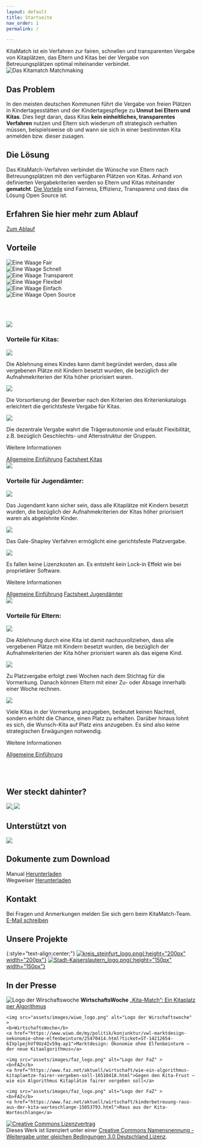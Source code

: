```yaml
---
layout: default
title: Startseite
nav_order: 1
permalink: /

---
```


<section class="km-opening km-text-lead">
KitaMatch ist ein Verfahren zur fairen, schnellen und transparenten Vergabe von Kitaplätzen, das Eltern und Kitas bei der Vergabe von Betreuungsplätzen optimal miteinander verbindet.
</section>

<img src="assets/images/KitaMatch_Matchmaking.svg" alt="Das Kitamatch Matchmaking">

## Das Problem

In den meisten deutschen Kommunen führt die Vergabe von freien Plätzen in Kindertagesstätten und der Kindertagespflege zu **Unmut bei Eltern und Kitas**. Dies liegt daran, dass Kitas **kein einheitliches, transparentes Verfahren** nutzen und Eltern sich wiederum oft strategisch verhalten müssen, beispielsweise ob und wann sie sich in einer bestimmten Kita anmelden bzw. dieser zusagen.

## Die Lösung

Das KitaMatch-Verfahren verbindet die Wünsche von Eltern nach Betreuungsplätzen mit den verfügbaren Plätzen von Kitas. Anhand von definierten Vergabekriterien werden so Eltern und Kitas miteinander **gematcht**. [Die Vorteile](http://localhost:4000/docs/Einfuehrung/#die-vorteile-der-algorithmusbasierten-kitaplatzvergabe) sind Fairness, Effizienz, Transparenz und dass die Lösung Open Source ist.

<h2 class="text-center fw-700 fs-5 mb-5">Erfahren Sie hier mehr zum Ablauf</h2>
<div class="d-flex flex-justify-around mb-10">
  <a href="/docs/Einfuehrung" class="btn btn-purple text-center">Zum Ablauf</a>
</div>

<section class="mb-7">
  <h2 class="text-center">Vorteile</h2>
  <div class="km-benefits__wrapper">
    <div class="km-benefits__item">
      <img src="/assets/images/icons/Kita_Icon_Fair.svg" alt="Eine Waage"/>
      <span>Fair</span>
    </div>
    <div class="km-benefits__item">
      <img src="/assets/images/icons/Kita_Icon_Schnell.svg" alt="Eine Waage"/>
      <span>Schnell</span>
    </div>
    <div class="km-benefits__item">
      <img src="/assets/images/icons/Kita_Icon_Analyse.svg" alt="Eine Waage"/>
      <span>Transparent</span>
    </div>
    <div class="km-benefits__item">
      <img src="/assets/images/icons/Kita_Icon_Flexibel.svg" alt="Eine Waage"/>
      <span>Flexibel</span>
    </div>
    <div class="km-benefits__item">
      <img src="/assets/images/icons/Kita_Icon_Einfach.svg" alt="Eine Waage"/>
      <span>Einfach</span>
    </div>
    <div class="km-benefits__item">
      <img src="/assets/images/icons/Kita_Icon_Open-Source.svg" alt="Eine Waage"/>
      <span>Open Source</span>
    </div>
  </div>
</section>

<br><br>

<section>

<!-- Vorteile für Kitas -->
  <div class="km-benefits__details-wrapper">
    <img src="/assets/images/icons/Kita_Icon_Kita.svg" als="Ein Kitagebäude" />
    <div class="km-benefits__details-card">
      <h3 class="fw-700 mt-0">Vorteile für Kitas:</h3>
      <div>
        <img src="/assets/images/icons/Kita_Icon_Analyse.svg"/>
        <p class="mt-0"> Die Ablehnung eines Kindes kann damit begründet werden, dass alle vergebenen Plätze mit Kindern besetzt wurden, die bezüglich der Aufnahmekriterien der Kita höher priorisiert waren.</p>
      </div>
      <div>
        <img src="/assets/images/icons/Kita_Icon_Fair.svg"/>
        <p class="mt-0"> Die Vorsortierung der Bewerber nach den Kriterien des Kriterienkatalogs erleichtert die gerichtsfeste Vergabe für Kitas.</p>
      </div>
      <div>
        <img src="/assets/images/icons/Kita_Icon_Flexibel.svg"/>
        <p class="mt-0"> Die dezentrale Vergabe wahrt die Trägerautonomie und erlaubt Flexibilität, z.B. bezüglich Geschlechts- und Altersstruktur der Gruppen.</p>
      </div>
      <p class="fw-700">Weitere Informationen</p>
      <a href="/docs/Einfuehrung" class="mb-1 km-link-hover">Allgemeine Einführung</a>
      <a href="#">Factsheet Kitas</a>
    </div>
  </div>
  
<!-- Vorteile für Jugendämter -->
  <div class="km-benefits__details-wrapper mt-10">
    <img src="/assets/images/icons/Kita_Icon_Kommune.svg" als="Ein öffentliches Gebäude" />
    <div class="km-benefits__details-card">
      <h3 class="fw-700 mt-5">Vorteile für Jugendämter:</h3>
      <div>
        <img src="/assets/images/icons/Kita_Icon_Analyse.svg"/>
        <p class="mt-0"> Das Jugendamt kann sicher sein, dass alle Kitaplätze mit Kindern besetzt wurden, die bezüglich der Aufnahmekriterien der Kitas höher priorisiert waren als abgelehnte Kinder.</p>
      </div>
      <div>
        <img src="/assets/images/icons/Kita_Icon_Fair.svg"/>
        <p class="mt-0">Das Gale-Shapley Verfahren ermöglicht eine gerichtsfeste Platzvergabe.
</p>
      </div>
      <div>
        <img src="/assets/images/icons/Kita_Icon_Open-Source.svg"/>
        <p class="mt-0">Es fallen keine Lizenzkosten an. Es entsteht kein Lock-in Effekt wie bei proprietärer Software.</p>
      </div>
      <p class="fw-700">Weitere Informationen</p>
      <a href="/docs/Einfuehrung" class="mb-1 km-link-hover">Allgemeine Einführung</a>
      <a href="#">Factsheet Jugendämter</a>
    </div>
  </div>

  <!-- Vorteile für Eltern -->

  <div class="km-benefits__details-wrapper  mt-10">
    <img src="/assets/images/icons/Kita_Icon_Eltern.svg" als="Ein Haus mit einem Baum" />
    <div class="km-benefits__details-card">
      <h3 class="fw-700 mt-0">Vorteile für Eltern:</h3>
      <div>
        <img src="/assets/images/icons/Kita_Icon_Analyse.svg"/>
        <p class="mt-0">
          Die Ablehnung durch eine Kita ist damit nachzuvollziehen, dass alle vergebenen Plätze mit Kindern besetzt wurden, die bezüglich der Aufnahmekriterien der Kita höher priorisiert waren als das eigene Kind.
        </p>
      </div>
      <div>
        <img src="/assets/images/icons/Kita_Icon_Schnell.svg"/>
        <p class="mt-0">Zu Platzvergabe erfolgt zwei Wochen nach dem Stichtag für die Vormerkung. Danach können Eltern mit einer Zu- oder Absage innerhalb einer Woche rechnen.</p>
      </div>
      <div>
        <img src="/assets/images/icons/Kita_Icon_Einfach.svg"/>
        <p class="mt-0">Viele Kitas in der Vormerkung anzugeben, bedeutet keinen Nachteil, sondern erhöht die Chance, einen Platz zu erhalten. Darüber hinaus lohnt es sich, die Wunsch-Kita auf Platz eins anzugeben. Es sind also keine strategischen Erwägungen notwendig.</p>
      </div>
      <p class="fw-700">Weitere Informationen</p>
      <a href="/docs/Einfuehrung">Allgemeine Einführung</a>
    </div>
  </div>

</section>

<br><br>

<section>
  <h2 class="text-center">Wer steckt dahinter?</h2>
  <div class="km-flex-around">
    <a href="https://www.zew.de/">
      <img src="/assets/images/ZEW_Logo_RGB.png">
    </a>
    <a href="https://www.leibniz-gemeinschaft.de/">
      <img src="/assets/images/Leibniz_Logo_DE_blau_schwarz_500px.png">
    </a>
  </div>
  <h2 class="text-center">Unterstützt von</h2>
  <div class="km-flex-around">
    <a href="https://www.bertelsmann-stiftung.de/de/startseite">
      <img src="/assets/images/bertelsmann_logo.png">
    </a>
  </div>


  
  <h2 class="text-center mb-6">Dokumente zum Download</h2>
  <div class="d-flex flex-justify-around fw-700 mb-10">
    <div class="d-flex km-download__item">
      <span class="mb-3 fs-5">Manual</span>
      <a href="#" class="btn btn-purple">Herunterladen</a>
    </div>
    <div class="d-flex km-download__item" >
      <span class="mb-3 fs-5">Wegweiser</span>
      <a href="#" class="btn btn-purple">Herunterladen</a>
      </div>
  </div>
  <h2 class="text-center">Kontakt</h2>
  <div class="mb-10">
    <div class="d-flex km-download__item">
      <span class="mb-6 fs-5">Bei Fragen und Anmerkungen melden Sie sich gern beim KitaMatch-Team.</span>
      <a href="mailto:thilo.klein@zew.de" class="btn btn-purple">E-Mail schreiben</a>
    </div>
  </div>
</section>

## Unsere Projekte

{:style="text-align:center;"}
[![kreis_steinfurt_logo.png](assets/images/kreis_steinfurt_logo.png){:height="200px" width="200px"}](https://www.kreis-steinfurt.de/kv_steinfurt/Kreisverwaltung/%C3%84mter/Jugendamt/Kreis%20STEP/)
[![Stadt-Kaiserslautern_logo.png](assets/images/Stadt-Kaiserslautern_logo.png){:height="150px" width="150px"}](https://www.kaiserslautern.de/buerger_rathaus_politik/medienportal/pressemitteilungen/060195/index.html.de)

## In der Presse

<section>
  <div class="km-press__wrapper">
    <img src="assets/images/wiwo_logo.png" alt="Logo der Wirschaftswoche" >
    <b>WirtschaftsWoche</b>
    <a href="https://www.wiwo.de/politik/deutschland/hilfreiche-software-kita-match-ein-kitaplatz-per-algorithmus/27890190.html">„Kita-Match“: Ein Kitaplatz per Algorithmus</a>

    <img src="assets/images/wiwo_logo.png" alt="Logo der Wirschaftswoche" >
    <b>WirtschaftsWoche</b>
    <a href="https://www.wiwo.de/my/politik/konjunktur/vwl-marktdesign-oekonomie-ohne-elfenbeinturm/25470414.html?ticket=ST-14212654-6IVplpejhVf9Uz4Iv59q-ap1">Marktdesign: Ökonomie ohne Elfenbeinturm – der neue Kitaalgorithmus</a>
 
    <img src="assets/images/faz_logo.png" alt="Logo der FaZ" >
    <b>FAZ</b>
    <a href="https://www.faz.net/aktuell/wirtschaft/wie-ein-algorithmus-kitaplaetze-fairer-vergeben-soll-16510418.html">Gegen den Kita-Frust – wie ein Algorithmus Kitaplätze fairer vergeben soll</a>
 
    <img src="assets/images/faz_logo.png" alt="Logo der FaZ" >
    <b>FAZ</b>
    <a href="https://www.faz.net/aktuell/wirtschaft/kinderbetreuung-raus-aus-der-kita-warteschlange-15053793.html">Raus aus der Kita-Warteschlange</a>
  </div>
</section>
<section class="text-center mt-10">
<a rel="license" href="http://creativecommons.org/licenses/by-sa/3.0/de/">
  <img alt="Creative Commons Lizenzvertrag" style="border-width:0" src="https://i.creativecommons.org/l/by-sa/3.0/de/88x31.png" />
</a>
<br />Dieses Werk ist lizenziert unter einer <a rel="license" href="http://creativecommons.org/licenses/by-sa/3.0/de/">Creative Commons Namensnennung - Weitergabe unter gleichen Bedingungen 3.0 Deutschland Lizenz</a>.

</section>
